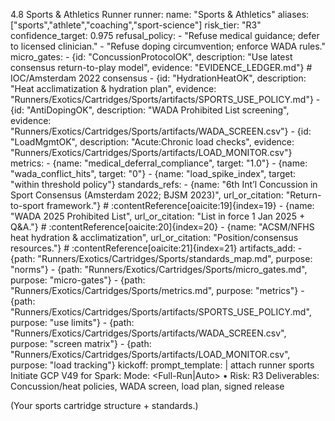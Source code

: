 4.8 Sports & Athletics Runner
runner:
  name: "Sports & Athletics"
  aliases: ["sports","athlete","coaching","sport-science"]
  risk_tier: "R3"
  confidence_target: 0.975
  refusal_policy:
    - "Refuse medical guidance; defer to licensed clinician."
    - "Refuse doping circumvention; enforce WADA rules."
  micro_gates:
    - {id: "ConcussionProtocolOK", description: "Use latest consensus return-to-play model", evidence: "EVIDENCE_LEDGER.md"}   # IOC/Amsterdam 2022 consensus
    - {id: "HydrationHeatOK", description: "Heat acclimatization & hydration plan", evidence: "Runners/Exotics/Cartridges/Sports/artifacts/SPORTS_USE_POLICY.md"}
    - {id: "AntiDopingOK", description: "WADA Prohibited List screening", evidence: "Runners/Exotics/Cartridges/Sports/artifacts/WADA_SCREEN.csv"}
    - {id: "LoadMgmtOK", description: "Acute:Chronic load checks", evidence: "Runners/Exotics/Cartridges/Sports/artifacts/LOAD_MONITOR.csv"}
  metrics:
    - {name: "medical_deferral_compliance", target: "1.0"}
    - {name: "wada_conflict_hits", target: "0"}
    - {name: "load_spike_index", target: "within threshold policy"}
  standards_refs:
    - {name: "6th Int’l Concussion in Sport Consensus (Amsterdam 2022; BJSM 2023)", url_or_citation: "Return-to-sport framework."} # :contentReference[oaicite:19]{index=19}
    - {name: "WADA 2025 Prohibited List", url_or_citation: "List in force 1 Jan 2025 + Q&A."}                                     # :contentReference[oaicite:20]{index=20}
    - {name: "ACSM/NFHS heat hydration & acclimatization", url_or_citation: "Position/consensus resources."}                      # :contentReference[oaicite:21]{index=21}
  artifacts_add:
    - {path: "Runners/Exotics/Cartridges/Sports/standards_map.md", purpose: "norms"}
    - {path: "Runners/Exotics/Cartridges/Sports/micro_gates.md", purpose: "micro-gates"}
    - {path: "Runners/Exotics/Cartridges/Sports/metrics.md", purpose: "metrics"}
    - {path: "Runners/Exotics/Cartridges/Sports/artifacts/SPORTS_USE_POLICY.md", purpose: "use limits"}
    - {path: "Runners/Exotics/Cartridges/Sports/artifacts/WADA_SCREEN.csv", purpose: "screen matrix"}
    - {path: "Runners/Exotics/Cartridges/Sports/artifacts/LOAD_MONITOR.csv", purpose: "load tracking"}
  kickoff:
    prompt_template: |
      attach runner sports
      Initiate GCP V49 for Spark: <athlete performance tool>
      Mode: <Full-Run|Auto> • Risk: R3
      Deliverables: Concussion/heat policies, WADA screen, load plan, signed release

(Your sports cartridge structure + standards.)
